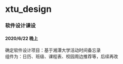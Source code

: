 ﻿# xtu_design
### 软件设计课设  

#### 2020/6/22 晚上  

确定软件设计项目：基于湘潭大学活动时间备忘录  
组件为：日历、班级、课程表、校园周边推荐等，后续再改  
